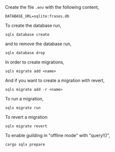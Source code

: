Create the file `.env` with the following content,

```
DATABASE_URL=sqlite:frases.db
```

To create the database run,

```
sqlx database create
```

and to remove the database run,

```
sqlx database drop
```

In order to create migrations,

```
sqls migrate add <name>
```

And if you want to create a migration with revert,

```
sqls migrate add -r <name>
```

To run a migration,


```
sqlx migrate run
```

To revert a migration

```
sqlx migrate revert
```

To enable guilding in "offline mode" with "query!()",

```
cargo sqlx prepare
```
